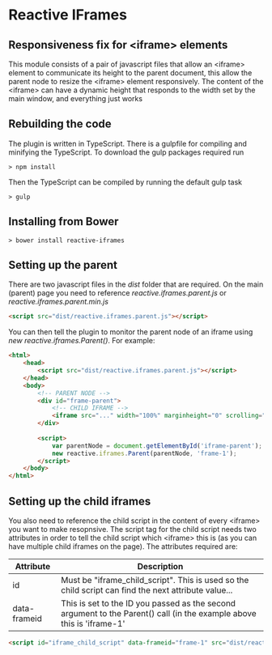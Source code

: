 
# Reactive IFrames

## Responsiveness fix for &lt;iframe&gt; elements

This module consists of a pair of javascript files that allow an &lt;iframe&gt; element to communicate its height to the parent document, this allow the parent node to resize the &lt;iframe&gt; element responsively.  The content of the &lt;iframe&gt; can have a dynamic height that responds to the width set by the main window, and everything just works

## Rebuilding the code

The plugin is written in TypeScript.  There is a gulpfile for compiling and minifying the TypeScript.  To download the gulp packages required run

```
> npm install
```

Then the TypeScript can be compiled by running the default gulp task

```
> gulp
```

## Installing from Bower


```
> bower install reactive-iframes
```


## Setting up the parent

There are two javascript files in the *dist* folder that are required.  On the main (parent) page you need to reference *reactive.iframes.parent.js* or *reactive.iframes.parent.min.js*

```html
<script src="dist/reactive.iframes.parent.js"></script>
```

You can then tell the plugin to monitor the parent node of an iframe using *new reactive.iframes.Parent()*.  For example:

```html
<html>
    <head>
        <script src="dist/reactive.iframes.parent.js"></script>
    </head>
    <body>
        <!-- PARENT NODE -->
        <div id="frame-parent">
            <!-- CHILD IFRAME -->
            <iframe src="..." width="100%" marginheight="0" scrolling="no"><iframe>
        </div>
        
        <script>
            var parentNode = document.getElementById('iframe-parent');
            new reactive.iframes.Parent(parentNode, 'frame-1');
        </script>
    </body>
</html>
```
   
## Setting up the child iframes

You also need to reference the child script in the content of every &lt;iframe&gt; you want to make resopnsive.  The script tag for the child script needs two attributes in order to tell the child script which &lt;iframe&gt; this is (as you can have multiple child iframes on the page).  The attributes required are:

|   Attribute   | Description   |
|---------------|---------------|
| id            | Must be "iframe_child_script".  This is used so the child script can find the next attribute value... |
| data-frameid  | This is set to the ID you passed as the second argument to the Parent() call (in the example above this is 'iframe-1'   |

```html
<script id="iframe_child_script" data-frameid="frame-1" src="dist/reactive.iframes.child.js"></script>
```



